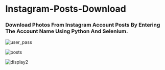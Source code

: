 # Instagram-Posts-Download
### Download Photos From Instagram Account Posts By Entering The Account Name Using Python And Selenium.


![user_pass](https://github.com/AbdullahELyamany/instagram-Posts-Download/assets/124623013/6e59c436-3187-4bf5-9ea2-9cd640b6b5fc)



![posts](https://github.com/AbdullahELyamany/instagram-Posts-Download/assets/124623013/3ca0b4ab-82ef-483f-9ac4-2b5276c47df0)


![display2](https://github.com/AbdullahELyamany/instagram-Posts-Download/assets/124623013/6e096d66-b7ad-4169-9043-f7c4a17fb919)
